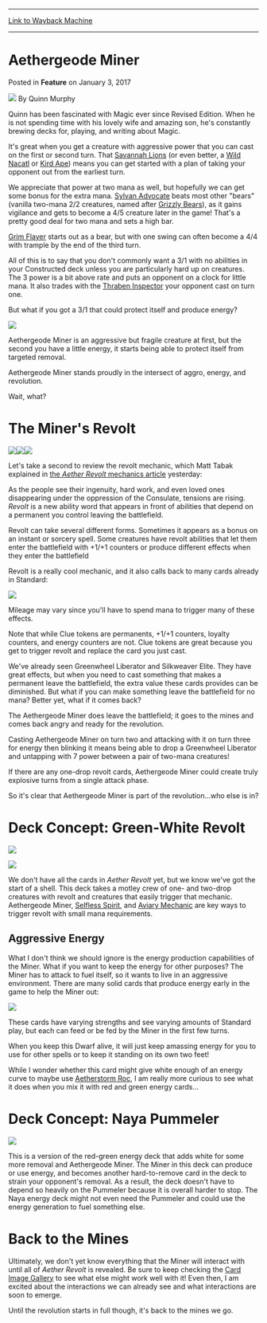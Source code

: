 
---
[Link to Wayback Machine](https://web.archive.org/web/20201112030632/https://magic.wizards.com/en/articles/archive/feature/aethergeode-miner-2017-01-03)

[_metadata_:wayback_url]:- "https://magic.wizards.com/en/articles/archive/feature/aethergeode-miner-2017-01-03"
[_metadata_:wayback_raw_url]:- "https://web.archive.org/web/20201112030632id_/https://magic.wizards.com/en/articles/archive/feature/aethergeode-miner-2017-01-03"
[_metadata_:wayback_capture_timestamp]:- "2020-11-12 03:06:32+00:00"
[_metadata_:description]:- "Quinn previews a resourceful card from Aether Revolt that does its part to eke out greater value from the rest of your deck."
[_metadata_:generator]:- "Drupal 7 (http://drupal.org)"
[_metadata_:publish_date]:- "2017-01-03"
---


Aethergeode Miner
=================



 Posted in **Feature**
 on January 3, 2017 






![](https://media.magic.wizards.com/styles/auth_small/public/images/person/authorpic_quinnmurphy_0.jpg)
By Quinn Murphy




 Quinn has been fascinated with Magic ever since Revised Edition. When he is not spending time with his lovely wife and amazing son, he's constantly brewing decks for, playing, and writing about Magic. 






It's great when you get a creature with aggressive power that you can cast on the first or second turn. That [Savannah Lions](http://gatherer.wizards.com/Pages/Card/Details.aspx?name=Savannah+Lions) (or even better, a [Wild Nacatl](http://gatherer.wizards.com/Pages/Card/Details.aspx?name=Wild+Nacatl) or [Kird Ape](http://gatherer.wizards.com/Pages/Card/Details.aspx?name=Kird+Ape)) means you can get started with a plan of taking your opponent out from the earliest turn.


We appreciate that power at two mana as well, but hopefully we can get some bonus for the extra mana. [Sylvan Advocate](http://gatherer.wizards.com/Pages/Card/Details.aspx?name=Sylvan+Advocate) beats most other "bears" (vanilla two-mana 2/2 creatures, named after [Grizzly Bears](http://gatherer.wizards.com/Pages/Card/Details.aspx?name=Grizzly+Bears)), as it gains vigilance and gets to become a 4/5 creature later in the game! That's a pretty good deal for two mana and sets a high bar.


[Grim Flayer](http://gatherer.wizards.com/Pages/Card/Details.aspx?name=Grim+Flayer) starts out as a bear, but with one swing can often become a 4/4 with trample by the end of the third turn.


All of this is to say that you don't commonly want a 3/1 with no abilities in your Constructed deck unless you are particularly hard up on creatures. The 3 power is a bit above rate and puts an opponent on a clock for little mana. It also trades with the [Thraben Inspector](http://gatherer.wizards.com/Pages/Card/Details.aspx?name=Thraben+Inspector) your opponent cast on turn one.


But what if you got a 3/1 that could protect itself and produce energy?


![](https://media.wizards.com/2016/c1lRLirbrl_AER/en_vXG8SCe9kx.png)


Aethergeode Miner is an aggressive but fragile creature at first, but the second you have a little energy, it starts being able to protect itself from targeted removal.


Aethergeode Miner stands proudly in the intersect of aggro, energy, and revolution.


Wait, what?


The Miner's Revolt
==================


![](https://media.wizards.com/2016/c1lRLirbrl_AER/en_P03slLukzt.png)![](https://media.wizards.com/2016/c1lRLirbrl_AER/en_vXG8SCe9kx.png)![](https://media.wizards.com/2016/c1lRLirbrl_AER/en_gMPlwjT573.png)


Let's take a second to review the revolt mechanic, which Matt Tabak explained in [the *Aether Revolt* mechanics article](/node/1107941) yesterday:


As the people see their ingenuity, hard work, and even loved ones disappearing under the oppression of the Consulate, tensions are rising. *Revolt* is a new ability word that appears in front of abilities that depend on a permanent you control leaving the battlefield.


Revolt can take several different forms. Sometimes it appears as a bonus on an instant or sorcery spell. Some creatures have revolt abilities that let them enter the battlefield with +1/+1 counters or produce different effects when they enter the battlefield


Revolt is a really cool mechanic, and it also calls back to many cards already in Standard:


![](https://media.wizards.com/2016/images/daily/Rt9n8M2PNS.png)


Mileage may vary since you'll have to spend mana to trigger many of these effects.


Note that while Clue tokens are permanents, +1/+1 counters, loyalty counters, and energy counters are not. Clue tokens are great because you get to trigger revolt and replace the card you just cast.


We've already seen Greenwheel Liberator and Silkweaver Elite. They have great effects, but when you need to cast something that makes a permanent leave the battlefield, the extra value these cards provides can be diminished. But what if you can make something leave the battlefield for no mana? Better yet, what if it comes back?


The Aethergeode Miner does leave the battlefield; it goes to the mines and comes back angry and ready for the revolution.


Casting Aethergeode Miner on turn two and attacking with it on turn three for energy then blinking it means being able to drop a Greenwheel Liberator and untapping with 7 power between a pair of two-mana creatures!


If there are any one-drop revolt cards, Aethergeode Miner could create truly explosive turns from a single attack phase.


So it's clear that Aethergeode Miner is part of the revolution...who else is in?


Deck Concept: Green-White Revolt
================================


![](https://media.wizards.com/2016/c1lRLirbrl_AER/en_P03slLukzt.png)


![](https://media.wizards.com/2016/images/daily/EjgSUX43D1.png)


We don't have all the cards in *Aether Revolt* yet, but we know we've got the start of a shell. This deck takes a motley crew of one- and two-drop creatures with revolt and creatures that easily trigger that mechanic. Aethergeode Miner, [Selfless Spirit](http://gatherer.wizards.com/Pages/Card/Details.aspx?name=Selfless+Spirit), and [Aviary Mechanic](http://gatherer.wizards.com/Pages/Card/Details.aspx?name=Aviary+Mechanic) are key ways to trigger revolt with small mana requirements.


**Aggressive Energy**
---------------------


What I don't think we should ignore is the energy production capabilities of the Miner. What if you want to keep the energy for other purposes? The Miner has to attack to fuel itself, so it wants to live in an aggressive environment. There are many solid cards that produce energy early in the game to help the Miner out:


![](https://media.wizards.com/2016/images/daily/eRLeVGuciF.png)


These cards have varying strengths and see varying amounts of Standard play, but each can feed or be fed by the Miner in the first few turns.


When you keep this Dwarf alive, it will just keep amassing energy for you to use for other spells or to keep it standing on its own two feet!


While I wonder whether this card might give white enough of an energy curve to maybe use [Aetherstorm Roc](http://gatherer.wizards.com/Pages/Card/Details.aspx?name=Aetherstorm+Roc), I am really more curious to see what it does when you mix it with red and green energy cards...


Deck Concept: Naya Pummeler
===========================


![](https://media.wizards.com/2016/images/daily/JDeWzrziBE.png)


This is a version of the red-green energy deck that adds white for some more removal and Aethergeode Miner. The Miner in this deck can produce or use energy, and becomes another hard-to-remove card in the deck to strain your opponent's removal. As a result, the deck doesn't have to depend so heavily on the Pummeler because it is overall harder to stop. The Naya energy deck might not even need the Pummeler and could use the energy generation to fuel something else.


Back to the Mines
=================


Ultimately, we don't yet know everything that the Miner will interact with until all of *Aether Revolt* is revealed. Be sure to keep checking the [Card Image Gallery](/node/1108031) to see what else might work well with it! Even then, I am excited about the interactions we can already see and what interactions are soon to emerge.


Until the revolution starts in full though, it's back to the mines we go.








